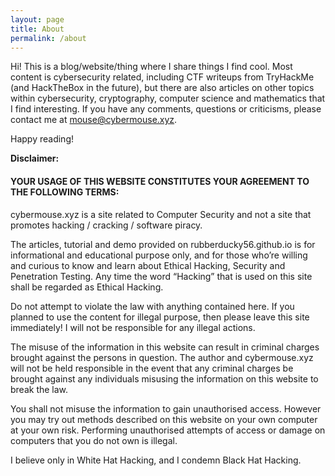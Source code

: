 ```yaml
---
layout: page
title: About
permalink: /about
---
```


Hi! This is a blog/website/thing where I share things I find cool. Most content is cybersecurity related, including CTF writeups from TryHackMe (and HackTheBox in the future), but there are also articles on other topics within cybersecurity, cryptography, computer science and mathematics that I find interesting. If you have any comments, questions or criticisms, please contact me at mouse@cybermouse.xyz.

Happy reading!

__Disclaimer:__
####  YOUR USAGE OF THIS WEBSITE CONSTITUTES YOUR AGREEMENT TO THE FOLLOWING TERMS:
cybermouse.xyz is a site related to Computer Security and not a site that promotes hacking / cracking / software piracy.

The articles, tutorial and demo provided on rubberducky56.github.io is for informational and educational purpose only, and for those who’re willing and curious to know and learn about Ethical Hacking, Security and Penetration Testing. Any time the word “Hacking” that is used on this site shall be regarded as Ethical Hacking.

Do not attempt to violate the law with anything contained here. If you planned to use the content for illegal purpose, then please leave this site immediately! I will not be responsible for any illegal actions.

The misuse of the information in this website can result in criminal charges brought against the persons in question. The author and cybermouse.xyz will not be held responsible in the event that any criminal charges be brought against any individuals misusing the information on this website to break the law.

You shall not misuse the information to gain unauthorised access. However you may try out methods described on this website on your own computer at your own risk. Performing unauthorised attempts of access or damage on computers that you do not own is illegal.

I believe only in White Hat Hacking, and I condemn Black Hat Hacking.
